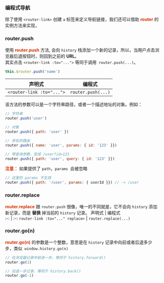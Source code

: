 ### 编程式导航
除了使用 ```<router-link>``` 创建 ```a``` 标签来定义导航链接，我们还可以借助 **<font color="#d63200">router</font>**  的实例方法来实现，
### router.push
使用 **<font color="#d63200">router.push</font>** 方法, 会向 ```history``` 栈添加一个新的记录，所以，当用户点击浏览器后退按钮时，则回到之前的 **URL**。           
其实点击 ```<router-link :to="...">``` 等同于调用``` router.push(...)```。
```JavaScript
this.$router.push('name')
```
声明式 | 编程式   
:-: | :-:
```<router-link :to="...">``` | ```router.push(...)```       
 
该方法的参数可以是一个字符串路径，或者一个描述地址的对象。例如：
```JavaScript
// 字符串
router.push('user')

// 对象
router.push({ path: 'user' })

// 命名的路由
router.push({ name: 'user', params: { id: '123' }})

// 带查询参数，变成 /user?id=123
router.push({ path: 'user', query: { id: '123' }})
```
**<font color="#d63200">注意：</font>** 如果提供了 ```path```，```params ```会被忽略
```JavaScript
// 这里的 params 不生效
router.push({ path: '/user', params: { userId }}) // -> /user
```
### router.replace
**<font color="#d63200">router.replace</font>** 跟 ```router.push``` 很像，唯一的不同就是，它不会向 ```history``` 添加新记录，而是 **替换** 掉当前的 ```history``` 记录。
声明式 | 编程式   
:-: | :-:
```router-link :to="..." replace>``` | ```router.replace(...)```
### router.go(n)
**<font color="#d63200">router.go(n)</font>** 的参数是一个整数，意思是在 ```history``` 记录中向前或者后退多少步，类似`` window.history.go(n)``
```JavaScript
// 在浏览器记录中前进一步，等同于 history.forward()
router.go(1)

// 后退一步记录，等同于 history.back()
router.go(-1) 
```